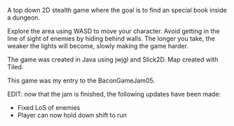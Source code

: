 A top down 2D stealth game where the goal is to find an special book inside a dungeon.

Explore the area using WASD to move your character. Avoid getting in the line of sight of enemies by hiding behind walls. The longer you take, the weaker the lights will become, slowly making the game harder.

The game was created in Java using jwjgl and Slick2D. Map created with Tiled.

This game was my entry to the BaconGameJam05.

EDIT: now that the jam is finished, the following updates have been made:

- Fixed LoS of enemies
- Player can now hold down shift to run
